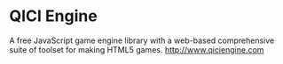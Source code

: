 # QICI Engine

A free JavaScript game engine library with a web-based comprehensive suite of toolset for making HTML5 games. http://www.qiciengine.com 


